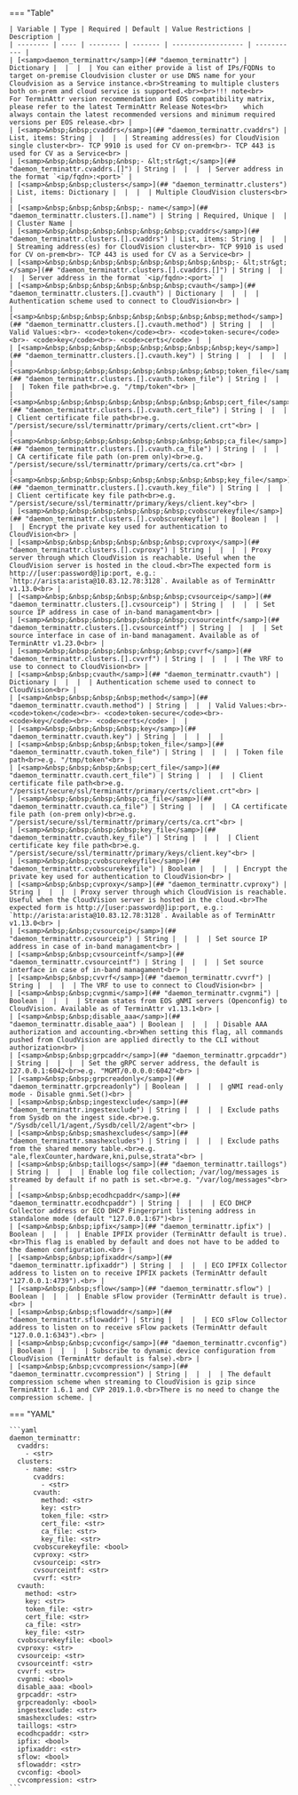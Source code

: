 <!--
  ~ Copyright (c) 2023 Arista Networks, Inc.
  ~ Use of this source code is governed by the Apache License 2.0
  ~ that can be found in the LICENSE file.
  -->
=== "Table"

    | Variable | Type | Required | Default | Value Restrictions | Description |
    | -------- | ---- | -------- | ------- | ------------------ | ----------- |
    | [<samp>daemon_terminattr</samp>](## "daemon_terminattr") | Dictionary |  |  |  | You can either provide a list of IPs/FQDNs to target on-premise Cloudvision cluster or use DNS name for your Cloudvision as a Service instance.<br>Streaming to multiple clusters both on-prem and cloud service is supported.<br><br>!!! note<br>    For TerminAttr version recommendation and EOS compatibility matrix, please refer to the latest TerminAttr Release Notes<br>    which always contain the latest recommended versions and minimum required versions per EOS release.<br> |
    | [<samp>&nbsp;&nbsp;cvaddrs</samp>](## "daemon_terminattr.cvaddrs") | List, items: String |  |  |  | Streaming address(es) for CloudVision single cluster<br>- TCP 9910 is used for CV on-prem<br>- TCP 443 is used for CV as a Service<br> |
    | [<samp>&nbsp;&nbsp;&nbsp;&nbsp;- &lt;str&gt;</samp>](## "daemon_terminattr.cvaddrs.[]") | String |  |  |  | Server address in the format `<ip/fqdn>:<port>` |
    | [<samp>&nbsp;&nbsp;clusters</samp>](## "daemon_terminattr.clusters") | List, items: Dictionary |  |  |  | Multiple CloudVision clusters<br> |
    | [<samp>&nbsp;&nbsp;&nbsp;&nbsp;- name</samp>](## "daemon_terminattr.clusters.[].name") | String | Required, Unique |  |  | Cluster Name |
    | [<samp>&nbsp;&nbsp;&nbsp;&nbsp;&nbsp;&nbsp;cvaddrs</samp>](## "daemon_terminattr.clusters.[].cvaddrs") | List, items: String |  |  |  | Streaming address(es) for CloudVision cluster<br>- TCP 9910 is used for CV on-prem<br>- TCP 443 is used for CV as a Service<br> |
    | [<samp>&nbsp;&nbsp;&nbsp;&nbsp;&nbsp;&nbsp;&nbsp;&nbsp;- &lt;str&gt;</samp>](## "daemon_terminattr.clusters.[].cvaddrs.[]") | String |  |  |  | Server address in the format `<ip/fqdn>:<port>` |
    | [<samp>&nbsp;&nbsp;&nbsp;&nbsp;&nbsp;&nbsp;cvauth</samp>](## "daemon_terminattr.clusters.[].cvauth") | Dictionary |  |  |  | Authentication scheme used to connect to CloudVision<br> |
    | [<samp>&nbsp;&nbsp;&nbsp;&nbsp;&nbsp;&nbsp;&nbsp;&nbsp;method</samp>](## "daemon_terminattr.clusters.[].cvauth.method") | String |  |  | Valid Values:<br>- <code>token</code><br>- <code>token-secure</code><br>- <code>key</code><br>- <code>certs</code> |  |
    | [<samp>&nbsp;&nbsp;&nbsp;&nbsp;&nbsp;&nbsp;&nbsp;&nbsp;key</samp>](## "daemon_terminattr.clusters.[].cvauth.key") | String |  |  |  |  |
    | [<samp>&nbsp;&nbsp;&nbsp;&nbsp;&nbsp;&nbsp;&nbsp;&nbsp;token_file</samp>](## "daemon_terminattr.clusters.[].cvauth.token_file") | String |  |  |  | Token file path<br>e.g. "/tmp/token"<br> |
    | [<samp>&nbsp;&nbsp;&nbsp;&nbsp;&nbsp;&nbsp;&nbsp;&nbsp;cert_file</samp>](## "daemon_terminattr.clusters.[].cvauth.cert_file") | String |  |  |  | Client certificate file path<br>e.g. "/persist/secure/ssl/terminattr/primary/certs/client.crt"<br> |
    | [<samp>&nbsp;&nbsp;&nbsp;&nbsp;&nbsp;&nbsp;&nbsp;&nbsp;ca_file</samp>](## "daemon_terminattr.clusters.[].cvauth.ca_file") | String |  |  |  | CA certificate file path (on-prem only)<br>e.g. "/persist/secure/ssl/terminattr/primary/certs/ca.crt"<br> |
    | [<samp>&nbsp;&nbsp;&nbsp;&nbsp;&nbsp;&nbsp;&nbsp;&nbsp;key_file</samp>](## "daemon_terminattr.clusters.[].cvauth.key_file") | String |  |  |  | Client certificate key file path<br>e.g. "/persist/secure/ssl/terminattr/primary/keys/client.key"<br> |
    | [<samp>&nbsp;&nbsp;&nbsp;&nbsp;&nbsp;&nbsp;cvobscurekeyfile</samp>](## "daemon_terminattr.clusters.[].cvobscurekeyfile") | Boolean |  |  |  | Encrypt the private key used for authentication to CloudVision<br> |
    | [<samp>&nbsp;&nbsp;&nbsp;&nbsp;&nbsp;&nbsp;cvproxy</samp>](## "daemon_terminattr.clusters.[].cvproxy") | String |  |  |  | Proxy server through which CloudVision is reachable. Useful when the CloudVision server is hosted in the cloud.<br>The expected form is http://[user:password@]ip:port, e.g.: `http://arista:arista@10.83.12.78:3128`. Available as of TerminAttr v1.13.0<br> |
    | [<samp>&nbsp;&nbsp;&nbsp;&nbsp;&nbsp;&nbsp;cvsourceip</samp>](## "daemon_terminattr.clusters.[].cvsourceip") | String |  |  |  | Set source IP address in case of in-band managament<br> |
    | [<samp>&nbsp;&nbsp;&nbsp;&nbsp;&nbsp;&nbsp;cvsourceintf</samp>](## "daemon_terminattr.clusters.[].cvsourceintf") | String |  |  |  | Set source interface in case of in-band managament. Available as of TerminAttr v1.23.0<br> |
    | [<samp>&nbsp;&nbsp;&nbsp;&nbsp;&nbsp;&nbsp;cvvrf</samp>](## "daemon_terminattr.clusters.[].cvvrf") | String |  |  |  | The VRF to use to connect to CloudVision<br> |
    | [<samp>&nbsp;&nbsp;cvauth</samp>](## "daemon_terminattr.cvauth") | Dictionary |  |  |  | Authentication scheme used to connect to CloudVision<br> |
    | [<samp>&nbsp;&nbsp;&nbsp;&nbsp;method</samp>](## "daemon_terminattr.cvauth.method") | String |  |  | Valid Values:<br>- <code>token</code><br>- <code>token-secure</code><br>- <code>key</code><br>- <code>certs</code> |  |
    | [<samp>&nbsp;&nbsp;&nbsp;&nbsp;key</samp>](## "daemon_terminattr.cvauth.key") | String |  |  |  |  |
    | [<samp>&nbsp;&nbsp;&nbsp;&nbsp;token_file</samp>](## "daemon_terminattr.cvauth.token_file") | String |  |  |  | Token file path<br>e.g. "/tmp/token"<br> |
    | [<samp>&nbsp;&nbsp;&nbsp;&nbsp;cert_file</samp>](## "daemon_terminattr.cvauth.cert_file") | String |  |  |  | Client certificate file path<br>e.g. "/persist/secure/ssl/terminattr/primary/certs/client.crt"<br> |
    | [<samp>&nbsp;&nbsp;&nbsp;&nbsp;ca_file</samp>](## "daemon_terminattr.cvauth.ca_file") | String |  |  |  | CA certificate file path (on-prem only)<br>e.g. "/persist/secure/ssl/terminattr/primary/certs/ca.crt"<br> |
    | [<samp>&nbsp;&nbsp;&nbsp;&nbsp;key_file</samp>](## "daemon_terminattr.cvauth.key_file") | String |  |  |  | Client certificate key file path<br>e.g. "/persist/secure/ssl/terminattr/primary/keys/client.key"<br> |
    | [<samp>&nbsp;&nbsp;cvobscurekeyfile</samp>](## "daemon_terminattr.cvobscurekeyfile") | Boolean |  |  |  | Encrypt the private key used for authentication to CloudVision<br> |
    | [<samp>&nbsp;&nbsp;cvproxy</samp>](## "daemon_terminattr.cvproxy") | String |  |  |  | Proxy server through which CloudVision is reachable. Useful when the CloudVision server is hosted in the cloud.<br>The expected form is http://[user:password@]ip:port, e.g.: `http://arista:arista@10.83.12.78:3128`. Available as of TerminAttr v1.13.0<br> |
    | [<samp>&nbsp;&nbsp;cvsourceip</samp>](## "daemon_terminattr.cvsourceip") | String |  |  |  | Set source IP address in case of in-band managament<br> |
    | [<samp>&nbsp;&nbsp;cvsourceintf</samp>](## "daemon_terminattr.cvsourceintf") | String |  |  |  | Set source interface in case of in-band managament<br> |
    | [<samp>&nbsp;&nbsp;cvvrf</samp>](## "daemon_terminattr.cvvrf") | String |  |  |  | The VRF to use to connect to CloudVision<br> |
    | [<samp>&nbsp;&nbsp;cvgnmi</samp>](## "daemon_terminattr.cvgnmi") | Boolean |  |  |  | Stream states from EOS gNMI servers (Openconfig) to CloudVision. Available as of TerminAttr v1.13.1<br> |
    | [<samp>&nbsp;&nbsp;disable_aaa</samp>](## "daemon_terminattr.disable_aaa") | Boolean |  |  |  | Disable AAA authorization and accounting.<br>When setting this flag, all commands pushed from CloudVision are applied directly to the CLI without authorization<br> |
    | [<samp>&nbsp;&nbsp;grpcaddr</samp>](## "daemon_terminattr.grpcaddr") | String |  |  |  | Set the gRPC server address, the default is 127.0.0.1:6042<br>e.g. "MGMT/0.0.0.0:6042"<br> |
    | [<samp>&nbsp;&nbsp;grpcreadonly</samp>](## "daemon_terminattr.grpcreadonly") | Boolean |  |  |  | gNMI read-only mode - Disable gnmi.Set()<br> |
    | [<samp>&nbsp;&nbsp;ingestexclude</samp>](## "daemon_terminattr.ingestexclude") | String |  |  |  | Exclude paths from Sysdb on the ingest side.<br>e.g. "/Sysdb/cell/1/agent,/Sysdb/cell/2/agent"<br> |
    | [<samp>&nbsp;&nbsp;smashexcludes</samp>](## "daemon_terminattr.smashexcludes") | String |  |  |  | Exclude paths from the shared memory table.<br>e.g. "ale,flexCounter,hardware,kni,pulse,strata"<br> |
    | [<samp>&nbsp;&nbsp;taillogs</samp>](## "daemon_terminattr.taillogs") | String |  |  |  | Enable log file collection; /var/log/messages is streamed by default if no path is set.<br>e.g. "/var/log/messages"<br> |
    | [<samp>&nbsp;&nbsp;ecodhcpaddr</samp>](## "daemon_terminattr.ecodhcpaddr") | String |  |  |  | ECO DHCP Collector address or ECO DHCP Fingerprint listening address in standalone mode (default "127.0.0.1:67")<br> |
    | [<samp>&nbsp;&nbsp;ipfix</samp>](## "daemon_terminattr.ipfix") | Boolean |  |  |  | Enable IPFIX provider (TerminAttr default is true).<br>This flag is enabled by default and does not have to be added to the daemon configuration.<br> |
    | [<samp>&nbsp;&nbsp;ipfixaddr</samp>](## "daemon_terminattr.ipfixaddr") | String |  |  |  | ECO IPFIX Collector address to listen on to receive IPFIX packets (TerminAttr default "127.0.0.1:4739").<br> |
    | [<samp>&nbsp;&nbsp;sflow</samp>](## "daemon_terminattr.sflow") | Boolean |  |  |  | Enable sFlow provider (TerminAttr default is true).<br> |
    | [<samp>&nbsp;&nbsp;sflowaddr</samp>](## "daemon_terminattr.sflowaddr") | String |  |  |  | ECO sFlow Collector address to listen on to receive sFlow packets (TerminAttr default "127.0.0.1:6343").<br> |
    | [<samp>&nbsp;&nbsp;cvconfig</samp>](## "daemon_terminattr.cvconfig") | Boolean |  |  |  | Subscribe to dynamic device configuration from CloudVision (TerminAttr default is false).<br> |
    | [<samp>&nbsp;&nbsp;cvcompression</samp>](## "daemon_terminattr.cvcompression") | String |  |  |  | The default compression scheme when streaming to CloudVision is gzip since TerminAttr 1.6.1 and CVP 2019.1.0.<br>There is no need to change the compression scheme. |

=== "YAML"

    ```yaml
    daemon_terminattr:
      cvaddrs:
        - <str>
      clusters:
        - name: <str>
          cvaddrs:
            - <str>
          cvauth:
            method: <str>
            key: <str>
            token_file: <str>
            cert_file: <str>
            ca_file: <str>
            key_file: <str>
          cvobscurekeyfile: <bool>
          cvproxy: <str>
          cvsourceip: <str>
          cvsourceintf: <str>
          cvvrf: <str>
      cvauth:
        method: <str>
        key: <str>
        token_file: <str>
        cert_file: <str>
        ca_file: <str>
        key_file: <str>
      cvobscurekeyfile: <bool>
      cvproxy: <str>
      cvsourceip: <str>
      cvsourceintf: <str>
      cvvrf: <str>
      cvgnmi: <bool>
      disable_aaa: <bool>
      grpcaddr: <str>
      grpcreadonly: <bool>
      ingestexclude: <str>
      smashexcludes: <str>
      taillogs: <str>
      ecodhcpaddr: <str>
      ipfix: <bool>
      ipfixaddr: <str>
      sflow: <bool>
      sflowaddr: <str>
      cvconfig: <bool>
      cvcompression: <str>
    ```

